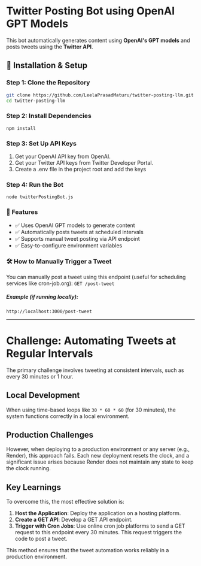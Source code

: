 # Twitter Posting Bot using OpenAI GPT Models  

This bot automatically generates content using **OpenAI's GPT models** and posts tweets using the **Twitter API**.  

## 🚀 Installation & Setup  

### **Step 1: Clone the Repository**  
```sh
git clone https://github.com/LeelaPrasadMaturu/twitter-posting-llm.git
cd twitter-posting-llm
```

### **Step 2: Install Dependencies** 
``
npm install
``

### **Step 3: Set Up API Keys**  
1. Get your OpenAI API key from OpenAI.
2. Get your Twitter API keys from Twitter Developer Portal.
3. Create a .env file in the project root and add the keys 


### **Step 4: Run the Bot**  
``
node twitterPostingBot.js
``


### 📌 Features
- ✅ Uses OpenAI GPT models to generate content
- ✅ Automatically posts tweets at scheduled intervals
- ✅ Supports manual tweet posting via API endpoint
- ✅ Easy-to-configure environment variables


### 🛠️ How to Manually Trigger a Tweet
You can manually post a tweet using this endpoint (useful for scheduling services like cron-job.org):
``
GET /post-tweet
``

##### Example (if running locally):
``
http://localhost:3000/post-tweet
``


-----


# Challenge: Automating Tweets at Regular Intervals

The primary challenge involves tweeting at consistent intervals, such as every 30 minutes or 1 hour.

## Local Development

When using time-based loops like `30 * 60 * 60` (for 30 minutes), the system functions correctly in a local environment.

## Production Challenges

However, when deploying to a production environment or any server (e.g., Render), this approach fails. Each new deployment resets the clock, and a significant issue arises because Render does not maintain any state to keep the clock running.

## Key Learnings

To overcome this, the most effective solution is:

1. **Host the Application**: Deploy the application on a hosting platform.
2. **Create a GET API**: Develop a GET API endpoint.
3. **Trigger with Cron Jobs**: Use online cron job platforms to send a GET request to this endpoint every 30 minutes. This request triggers the code to post a tweet.

This method ensures that the tweet automation works reliably in a production environment.
